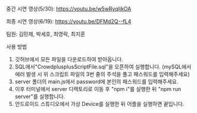 중간 시연 영상(5/30): https://youtu.be/w5wRyqIjkOA

최종 시연 영상(6/19): https://youtu.be/DFMd2Q--fL4

팀원: 김민제, 박세호, 최영락, 최지훈

사용 방법

1. 깃허브에서 모든 파일을 다운로드하여 받아옵니다.
2. SQL에서"CrowdplusplusScriptFile.sql"을 오픈하여 실행합니다.
(mySQL에서 에러 발생 시 위 스크립트 파일의 3번 줄의 주석을 풀고 패스워드를 입력해주세요)<br>
3. server 폴더의 main.js에서 password에 본인의 패스워드를 입력해주세요.
4. 이후 터미널에서 server 디렉토리로 이동 후 "npm i"를 실행한 뒤 "npm run server"를 실행합니다.
5. 안드로이드 스튜디오에서 가상 Device를 실행한 뒤 어플을 실행하면 끝입니다.
